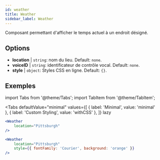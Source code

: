 ```yaml
---
id: weather 
title: Weather
sidebar_label: Weather
---
```


Composant permettant d'afficher le temps actuel à un endroit désigné.

## Options

* __location__ | `string`: nom du lieu. Default: `none`.
* __voiceID__ | `string`: identificateur de contrôle vocal. Default: `none`.
* __style__ | `object`: Styles CSS en ligne. Default: `{}`.


## Exemples

import Tabs from '@theme/Tabs';
import TabItem from '@theme/TabItem';

<Tabs
    defaultValue="minimal"
    values={[
        { label: 'Minimal', value: 'minimal' },
        { label: 'Custom Styling', value: 'withCSS' },
    ]}
    lazy
>
<TabItem value="minimal">

```jsx live
<Weather
    location="Pittsburgh"
/>
```

</TabItem>

<TabItem value="withCSS">

```jsx live
<Weather
    location="Pittsburgh"
    style={{ fontFamily: 'Courier', background: 'orange' }}
/>
```

</TabItem>

</Tabs>


